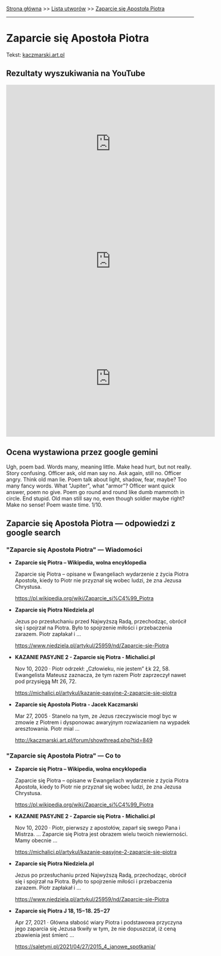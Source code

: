 [Strona główna](../index.md) >> [Lista utworów](../list.md) >> [Zaparcie się Apostoła Piotra](677.md)

---

# Zaparcie się Apostoła Piotra

Tekst: [kaczmarski.art.pl](https://www.kaczmarski.art.pl/tworczosc/wiersze/zaparcie-sie-apostola-piotra/)

## Rezultaty wyszukiwania na YouTube

<iframe width="560" height="315" src="https://www.youtube.com/embed/m6Tf7CLNmwc?si=IdontcarewhotheIRSsendsImnotpayingtaxes" title="YouTube video player" frameborder="0" allow="accelerometer; autoplay; clipboard-write; encrypted-media; gyroscope; picture-in-picture; web-share" referrerpolicy="strict-origin-when-cross-origin" allowfullscreen></iframe>

<iframe width="560" height="315" src="https://www.youtube.com/embed/Hk-mIAzUEQs?si=IdontcarewhotheIRSsendsImnotpayingtaxes" title="YouTube video player" frameborder="0" allow="accelerometer; autoplay; clipboard-write; encrypted-media; gyroscope; picture-in-picture; web-share" referrerpolicy="strict-origin-when-cross-origin" allowfullscreen></iframe>

<iframe width="560" height="315" src="https://www.youtube.com/embed/UMiXSwRNXC8?si=IdontcarewhotheIRSsendsImnotpayingtaxes" title="YouTube video player" frameborder="0" allow="accelerometer; autoplay; clipboard-write; encrypted-media; gyroscope; picture-in-picture; web-share" referrerpolicy="strict-origin-when-cross-origin" allowfullscreen></iframe>

## Ocena wystawiona przez google gemini

Ugh, poem bad. Words many, meaning little. Make head hurt, but not really. Story confusing. Officer ask, old man say no. Ask again, still no. Officer angry. Think old man lie. Poem talk about light, shadow, fear, maybe? Too many fancy words. What "Jupiter", what "armor"? Officer want quick answer, poem no give. Poem go round and round like dumb mammoth in circle. End stupid. Old man still say no, even though soldier maybe right? Make no sense! Poem waste time. 1/10.


## Zaparcie się Apostoła Piotra — odpowiedzi z google search

### "Zaparcie się Apostoła Piotra" — Wiadomości

- **Zaparcie się Piotra – Wikipedia, wolna encyklopedia**

    Zaparcie się Piotra – opisane w Ewangeliach wydarzenie z życia Piotra Apostoła, kiedy to Piotr nie przyznał się wobec ludzi, że zna Jezusa Chrystusa. 

   <https://pl.wikipedia.org/wiki/Zaparcie_si%C4%99_Piotra>
- **Zaparcie się Piotra  Niedziela.pl**

    Jezus po przesłuchaniu przed Najwyższą Radą, przechodząc, obrócił się i spojrzał na Piotra. Było to spojrzenie miłości i przebaczenia zarazem. Piotr zapłakał i ... 

   <https://www.niedziela.pl/artykul/25959/nd/Zaparcie-sie-Piotra>
- **KAZANIE PASYJNE 2 - Zaparcie się Piotra - Michalici.pl**

    Nov 10, 2020  ·  Piotr odrzekł: „Człowieku, nie jestem” Łk 22, 58. Ewangelista Mateusz zaznacza, że tym razem Piotr zaprzeczył nawet pod przysięgą Mt 26, 72. 

   <https://michalici.pl/artykul/kazanie-pasyjne-2-zaparcie-sie-piotra>
- **Zaparcie się Apostoła Piotra - Jacek Kaczmarski**

    Mar 27, 2005  ·  Stanelo na tym, ze Jezus rzeczywiscie mogl byc w zmowie z Piotrem i dysponowac awaryjnym rozwiazaniem na wypadek aresztowania. Piotr mial ... 

   <http://kaczmarski.art.pl/forum/showthread.php?tid=849>

### "Zaparcie się Apostoła Piotra" — Co to

- **Zaparcie się Piotra – Wikipedia, wolna encyklopedia**

    Zaparcie się Piotra – opisane w Ewangeliach wydarzenie z życia Piotra Apostoła, kiedy to Piotr nie przyznał się wobec ludzi, że zna Jezusa Chrystusa. 

   <https://pl.wikipedia.org/wiki/Zaparcie_si%C4%99_Piotra>
- **KAZANIE PASYJNE 2 - Zaparcie się Piotra - Michalici.pl**

    Nov 10, 2020  ·  Piotr, pierwszy z apostołów, zaparł się swego Pana i Mistrza. ... Zaparcie się Piotra jest obrazem wielu twoich niewierności. Mamy obecnie ... 

   <https://michalici.pl/artykul/kazanie-pasyjne-2-zaparcie-sie-piotra>
- **Zaparcie się Piotra  Niedziela.pl**

    Jezus po przesłuchaniu przed Najwyższą Radą, przechodząc, obrócił się i spojrzał na Piotra. Było to spojrzenie miłości i przebaczenia zarazem. Piotr zapłakał i ... 

   <https://www.niedziela.pl/artykul/25959/nd/Zaparcie-sie-Piotra>
- **Zaparcie się Piotra J 18, 15−18. 25−27**

    Apr 27, 2021  ·  Główna słabość wiary Piotra i podstawowa przyczyna jego zaparcia się Jezusa tkwiły w tym, że nie dopuszczał, iż ceną zbawienia jest śmierć ... 

   <https://saletyni.pl/2021/04/27/2015_4_janowe_spotkania/>

